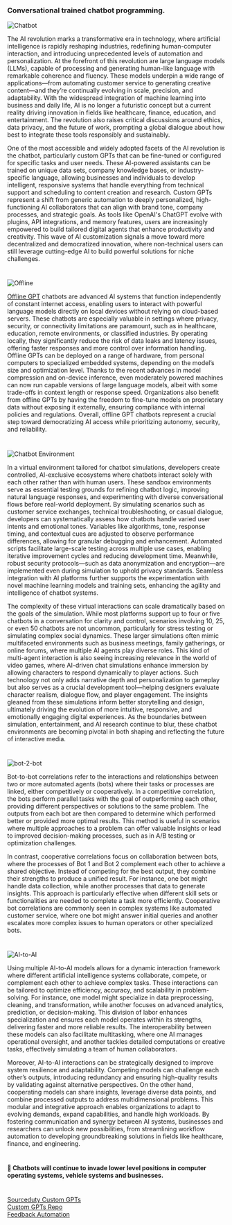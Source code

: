 ### Conversational trained chatbot programming.

![Chatbot](https://github.com/user-attachments/assets/5fd1b68f-6eef-479b-b356-59d6139ef766)

The AI revolution marks a transformative era in technology, where artificial intelligence is rapidly reshaping industries, redefining human-computer interaction, and introducing unprecedented levels of automation and personalization. At the forefront of this revolution are large language models (LLMs), capable of processing and generating human-like language with remarkable coherence and fluency. These models underpin a wide range of applications—from automating customer service to generating creative content—and they’re continually evolving in scale, precision, and adaptability. With the widespread integration of machine learning into business and daily life, AI is no longer a futuristic concept but a current reality driving innovation in fields like healthcare, finance, education, and entertainment. The revolution also raises critical discussions around ethics, data privacy, and the future of work, prompting a global dialogue about how best to integrate these tools responsibly and sustainably.

One of the most accessible and widely adopted facets of the AI revolution is the chatbot, particularly custom GPTs that can be fine-tuned or configured for specific tasks and user needs. These AI-powered assistants can be trained on unique data sets, company knowledge bases, or industry-specific language, allowing businesses and individuals to develop intelligent, responsive systems that handle everything from technical support and scheduling to content creation and research. Custom GPTs represent a shift from generic automation to deeply personalized, high-functioning AI collaborators that can align with brand tone, company processes, and strategic goals. As tools like OpenAI's ChatGPT evolve with plugins, API integrations, and memory features, users are increasingly empowered to build tailored digital agents that enhance productivity and creativity. This wave of AI customization signals a move toward more decentralized and democratized innovation, where non-technical users can still leverage cutting-edge AI to build powerful solutions for niche challenges.

#

![Offline](https://github.com/user-attachments/assets/7a8b9211-865a-4f37-b56d-f3df2d906172)

[Offline GPT](https://chatgpt.com/g/g-PhOe9lrMu-offline-gpt) chatbots are advanced AI systems that function independently of constant internet access, enabling users to interact with powerful language models directly on local devices without relying on cloud-based servers. These chatbots are especially valuable in settings where privacy, security, or connectivity limitations are paramount, such as in healthcare, education, remote environments, or classified industries. By operating locally, they significantly reduce the risk of data leaks and latency issues, offering faster responses and more control over information handling. Offline GPTs can be deployed on a range of hardware, from personal computers to specialized embedded systems, depending on the model’s size and optimization level. Thanks to the recent advances in model compression and on-device inference, even moderately powered machines can now run capable versions of large language models, albeit with some trade-offs in context length or response speed. Organizations also benefit from offline GPTs by having the freedom to fine-tune models on proprietary data without exposing it externally, ensuring compliance with internal policies and regulations. Overall, offline GPT chatbots represent a crucial step toward democratizing AI access while prioritizing autonomy, security, and reliability.

#

![Chatbot Environment](https://github.com/user-attachments/assets/00e8094b-fcda-4396-b8c1-44580ef090b9)

In a virtual environment tailored for chatbot simulations, developers create controlled, AI-exclusive ecosystems where chatbots interact solely with each other rather than with human users. These sandbox environments serve as essential testing grounds for refining chatbot logic, improving natural language responses, and experimenting with diverse conversational flows before real-world deployment. By simulating scenarios such as customer service exchanges, technical troubleshooting, or casual dialogue, developers can systematically assess how chatbots handle varied user intents and emotional tones. Variables like algorithms, tone, response timing, and contextual cues are adjusted to observe performance differences, allowing for granular debugging and enhancement. Automated scripts facilitate large-scale testing across multiple use cases, enabling iterative improvement cycles and reducing development time. Meanwhile, robust security protocols—such as data anonymization and encryption—are implemented even during simulation to uphold privacy standards. Seamless integration with AI platforms further supports the experimentation with novel machine learning models and training sets, enhancing the agility and intelligence of chatbot systems.

The complexity of these virtual interactions can scale dramatically based on the goals of the simulation. While most platforms support up to four or five chatbots in a conversation for clarity and control, scenarios involving 10, 25, or even 50 chatbots are not uncommon, particularly for stress testing or simulating complex social dynamics. These larger simulations often mimic multifaceted environments such as business meetings, family gatherings, or online forums, where multiple AI agents play diverse roles. This kind of multi-agent interaction is also seeing increasing relevance in the world of video games, where AI-driven chat simulations enhance immersion by allowing characters to respond dynamically to player actions. Such technology not only adds narrative depth and personalization to gameplay but also serves as a crucial development tool—helping designers evaluate character realism, dialogue flow, and player engagement. The insights gleaned from these simulations inform better storytelling and design, ultimately driving the evolution of more intuitive, responsive, and emotionally engaging digital experiences. As the boundaries between simulation, entertainment, and AI research continue to blur, these chatbot environments are becoming pivotal in both shaping and reflecting the future of interactive media.

#

![bot-2-bot](https://github.com/user-attachments/assets/0dea67d5-2f6f-43ec-89ca-59f769e66320)

Bot-to-bot correlations refer to the interactions and relationships between two or more automated agents (bots) where their tasks or processes are linked, either competitively or cooperatively. In a competitive correlation, the bots perform parallel tasks with the goal of outperforming each other, providing different perspectives or solutions to the same problem. The outputs from each bot are then compared to determine which performed better or provided more optimal results. This method is useful in scenarios where multiple approaches to a problem can offer valuable insights or lead to improved decision-making processes, such as in A/B testing or optimization challenges.

In contrast, cooperative correlations focus on collaboration between bots, where the processes of Bot 1 and Bot 2 complement each other to achieve a shared objective. Instead of competing for the best output, they combine their strengths to produce a unified result. For instance, one bot might handle data collection, while another processes that data to generate insights. This approach is particularly effective when different skill sets or functionalities are needed to complete a task more efficiently. Cooperative bot correlations are commonly seen in complex systems like automated customer service, where one bot might answer initial queries and another escalates more complex issues to human operators or other specialized bots.

#

![AI-to-AI](https://github.com/user-attachments/assets/aeb953ca-a190-4030-be66-cc2af1c4db97)

Using multiple AI-to-AI models allows for a dynamic interaction framework where different artificial intelligence systems collaborate, compete, or complement each other to achieve complex tasks. These interactions can be tailored to optimize efficiency, accuracy, and scalability in problem-solving. For instance, one model might specialize in data preprocessing, cleaning, and transformation, while another focuses on advanced analytics, prediction, or decision-making. This division of labor enhances specialization and ensures each model operates within its strengths, delivering faster and more reliable results. The interoperability between these models can also facilitate multitasking, where one AI manages operational oversight, and another tackles detailed computations or creative tasks, effectively simulating a team of human collaborators.

Moreover, AI-to-AI interactions can be strategically designed to improve system resilience and adaptability. Competing models can challenge each other’s outputs, introducing redundancy and ensuring high-quality results by validating against alternative perspectives. On the other hand, cooperating models can share insights, leverage diverse data points, and combine processed outputs to address multidimensional problems. This modular and integrative approach enables organizations to adapt to evolving demands, expand capabilities, and handle high workloads. By fostering communication and synergy between AI systems, businesses and researchers can unlock new possibilities, from streamlining workflow automation to developing groundbreaking solutions in fields like healthcare, finance, and engineering.

#
**🤖 Chatbots will continue to invade lower level positions in computer operating systems, vehicle systems and businesses.**
#

[Sourceduty Custom GPTs](https://sourceduty.com/custom-gpts/)
<br>
[Custom GPTs Repo](https://github.com/sourceduty/Custom_GPTs)
<br>
[Feedback Automation](https://github.com/sourceduty/Feedback_Automation)
